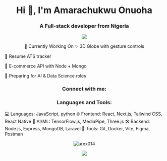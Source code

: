 <h1 align="center">Hi 👋, I'm Amarachukwu Onuoha</h1>
<h3 align="center">A Full-stack developer from Nigeria</h3>
<p align="center">
<p align="center">
  <img src="https://github-readme-stats.vercel.app/api?username=urex014&show_icons=true&theme=tokyonight" />
</p>

<p align="center">
  🧩 Currently Working On
  ✨ 3D Globe with gesture controls
  
  📱 Resume ATS tracker
  
  🛒 E-commerce API with Node + Mongo
  
  🧠 Preparing for AI & Data Science roles
  </p>
<h3 align="center">Connect with me:</h3>

<h3 align="center">Languages and Tools:</h3>
💻 Languages: JavaScript, python 
🌐 Frontend: React, Next.js, Tailwind CSS, React Native  
🧠 AI/ML: TensorFlow.js, MediaPipe, Three.js  
🛠️ Backend: Node.js, Express, MongoDB, Laravel  
🔧 Tools: Git, Docker, Vite, Figma, Postman 
<div align="center">
<p><img align="center" src="https://github-readme-stats.vercel.app/api/top-langs?username=urex014&show_icons=true&locale=en&layout=compact" alt="urex014" /></p>

<p><img align="center" src="https://github-readme-streak-stats.herokuapp.com/?user=urex014&" /></p>
</div>
